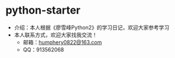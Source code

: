 # python-starter
- 介绍：本人根据《廖雪峰Python2》的学习日记，欢迎大家参考学习
- 本人联系方式，欢迎大家找我交流！
    - 邮箱：humphery0822@163.com
    - QQ：913562068
